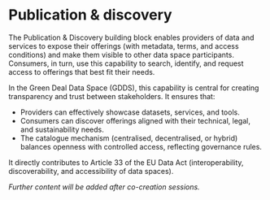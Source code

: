 # Publication & discovery

The Publication & Discovery building block enables providers of data and services to expose their offerings (with metadata, terms, and access conditions) and make them visible to other data space participants. Consumers, in turn, use this capability to search, identify, and request access to offerings that best fit their needs.

In the Green Deal Data Space (GDDS), this capability is central for creating transparency and trust between stakeholders. It ensures that:
- Providers can effectively showcase datasets, services, and tools.
- Consumers can discover offerings aligned with their technical, legal, and sustainability needs.
- The catalogue mechanism (centralised, decentralised, or hybrid) balances openness with controlled access, reflecting governance rules.

It directly contributes to Article 33 of the EU Data Act (interoperability, discoverability, and accessibility of data spaces).

*Further content will be added after co-creation sessions.*
